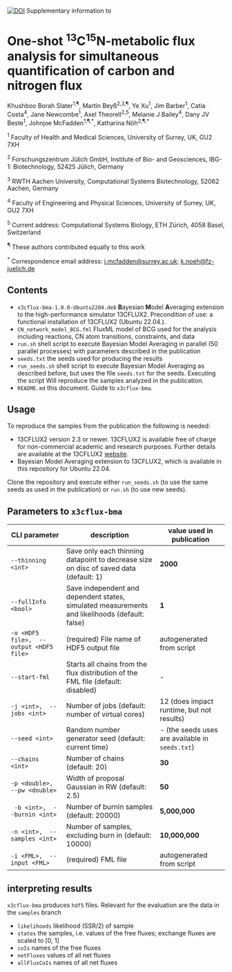 [![DOI](https://zenodo.org/badge/580439683.svg)](https://zenodo.org/badge/latestdoi/580439683)
Supplementary information to 

# One-shot <sup>13</sup>C<sup>15</sup>N-metabolic flux analysis for simultaneous quantification of carbon and nitrogen flux

Khushboo Borah Slater<sup>1,¶</sup>, Martin Beyß<sup>2,3,¶</sup>, Ye Xu<sup>1</sup>, Jim Barber<sup>1</sup>, Catia Costa<sup>4</sup>, Jane Newcombe<sup>1</sup>, Axel Theorell<sup>2,5</sup>, Melanie J Bailey<sup>4</sup>, Dany JV Beste<sup>1</sup>, Johnjoe McFadden<sup>1,¶,\*</sup>, Katharina Nöh<sup>2,¶,\*</sup>

<sup>1</sup> Faculty of Health and Medical Sciences, University of Surrey, UK, GU2 7XH

<sup>2</sup> Forschungszentrum Jülich GmbH, Institute of Bio- and Geosciences, IBG-1: Biotechnology, 52425 Jülich, Germany

<sup>3</sup> RWTH Aachen University, Computational Systems Biotechnology, 52062 Aachen, Germany

<sup>4</sup> Faculty of Engineering and Physical Sciences, University of Surrey, UK, GU2 7XH

<sup>5</sup> Current address: Computational Systems Biology, ETH Zürich, 4058 Basel, Switzerland

<sup>¶</sup> These authors contributed equally to this work

<sup>\*</sup> Correspondence email address: j.mcfadden@surrey.ac.uk; k.noeh@fz-juelich.de


## Contents

- `x3cflux-bma-1.0.0-Ubuntu2204.deb` **B**ayesian **M**odel **A**veraging extension to the high-performance simulator 13CFLUX2. 
  Precondition of use: a functional installation of 13CFLUX2 (Ubuntu 22.04.).
- `CN_network_model_BCG.fml` FluxML model of BCG used for the analysis including reactions, CN atom transitions, constraints, and data
- `run.sh` shell script to execute Bayesian Model Averaging in parallel (50 parallel processes) with parameters described in the publication
- `seeds.txt` the seeds used for producing the results
- `run_seeds.sh` shell script to execute Bayesian Model Averaging as described before, but uses the file `seeds.txt` for the seeds. Executing the script Will reproduce the samples analyzed in the publication.
- `README.md` this document. Guide to `x3cflux-bma`.

## Usage

To reproduce the samples from the publication the following is needed:

- 13CFLUX2 version 2.3 or newer. 13CFLUX2 is available free of charge for non-commercial academic and research purposes. Further details are available at the 13CFLUX2 [website](https://13cflux.net/13cflux2/license.jsp).
- Bayesian Model Averaging extension to 13CFLUX2, which is available in this repository for Ubuntu 22.04.

Clone the repository and execute either `run_seeds.sh` (to use the same seeds as used in the publication) or `run.sh` (to use new seeds).

## Parameters to `x3cflux-bma`

| CLI parameter | description | value used in publication |
|---------------|-------------|---------------------------|
| `--thinning <int>` | Save only each thinning datapoint to decrease size on disc of saved data (default: 1)| **2000** |
| `--fullInfo <bool>` | Save independent and dependent states, simulated measurements and likelihoods (default: false) | **1** |
| `-o <HDF5 file>,  --output <HDF5 file>` | (required)  File name of HDF5 output file | autogenerated from script |
| `--start-fml` | Starts all chains from the flux distribution of the FML file (default: disabled) | - |
| `-j <int>,  --jobs <int>` | Number of jobs (default: number of virtual cores) | 12 (does impact runtime, but not results) |
| `--seed <int>` | Random number generator seed (default: current time) | - (the seeds uses are available in `seeds.txt`) |
| `--chains <int>` | Number of chains (default: 20) | **30** |
| `-p <double>,  --pw <double>` | Width of proposal Gaussian in RW (default: 2.5) | **50** |
|` -b <int>,  --burnin <int>` | Number of burnin samples (default: 20000) | **5,000,000** |
| `-n <int>,  --samples <int>` | Number of samples, excluding burn in (default: 10000) | **10,000,000** |
| `-i <FML>,  --input <FML>` | (required)  FML file | autogenerated from script |


## interpreting results

`x3cflux-bma` produces `hdf5` files. Relevant for the evaluation are the data in the `samples` branch

- `likelihoods` likelihood (SSR/2) of sample
- `states` the samples, i.e. values of the free fluxes; exchange fluxes are scaled to [0, 1]
- `coIs` names of the free fluxes
- `netFluxes` values of all net fluxes
- `allFluxCoIs` names of all net fluxes
